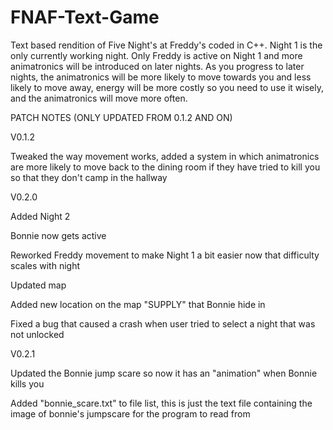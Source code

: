 # FNAF-Text-Game
Text based rendition of Five Night's at Freddy's coded in C++.
Night 1 is the only currently working night.
Only Freddy is active on Night 1 and more animatronics will be introduced on later nights.
As you progress to later nights, the animatronics will be more likely to move towards you and less likely to move away, energy will be more costly so you need to use it wisely, and the animatronics will move more often.

PATCH NOTES (ONLY UPDATED FROM 0.1.2 AND ON)

V0.1.2

Tweaked the way movement works, added a system in which animatronics are more likely to move back to the dining room if they have tried to kill you so that they don't camp in the hallway


V0.2.0

Added Night 2

Bonnie now gets active

Reworked Freddy movement to make Night 1 a bit easier now that difficulty scales with night

Updated map

Added new location on the map "SUPPLY" that Bonnie hide in 

Fixed a bug that caused a crash when user tried to select a night that was not unlocked 



V0.2.1

Updated the Bonnie jump scare so now it has an "animation" when Bonnie kills you

Added "bonnie_scare.txt" to file list, this is just the text file containing the image of bonnie's jumpscare for the program to read from

